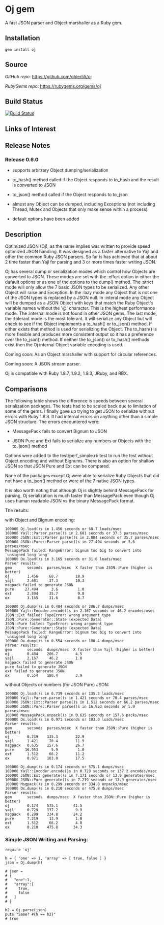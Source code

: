 # Oj gem
A fast JSON parser and Object marshaller as a Ruby gem.

## <a name="installation">Installation</a>
    gem install oj

## <a name="source">Source</a>

*GitHub* *repo*: https://github.com/ohler55/oj

*RubyGems* *repo*: https://rubygems.org/gems/oj

## <a name="build_status">Build Status</a>

[![Build Status](https://secure.travis-ci.org/ohler55/oj.png?branch=master)](http://travis-ci.org/ohler55/oj)

## <a name="links">Links of Interest</a>

## <a name="release">Release Notes</a>

### Release 0.6.0

- supports arbitrary Object dumping/serialization

- to_hash() method called if the Object responds to to_hash and the result is converted to JSON

- to_json() method called if the Object responds to to_json

- almost any Object can be dumped, including Exceptions (not including Thread, Mutex and Objects that only make sense within a process)

- default options have been added

## <a name="description">Description</a>

Optimized JSON (Oj), as the name implies was written to provide speed
optimized JSON handling. It was designed as a faster alternative to Yajl and
other the common Ruby JSON parsers. So far is has achieved that at about 2
time faster than Yajl for parsing and 3 or more times faster writing JSON.

Oj has several dump or serialization modes which control how Objects are
converted to JSON. These modes are set with the :effort option in either the
dafault options or as one of the options to the dump() method. The :strict
mode will only allow the 7 basic JSON types to be serialized. Any other Object
will raise and Exception. In the :lazy mode any Object that is not one of the
JSON types is replaced by a JSON null. In :interal mode any Object will be
dumped as a JSON Object with keys that match the Ruby Object's variable names
without the '@' character. This is the highest performance mode. The :internal
mode is not found in other JSON gems. The last mode, the :tolerant mode is the
most tolerant. It will serialize any Object but will check to see if the
Object implements a to_hash() or to_json() method. If either exists that
method is used for serializing the Object. The to_hash() is more flexible and
produces more consistent output so it has a preference over the to_json()
method. If neither the to_json() or to_hash() methods exist then the Oj
internal Object variable encoding is used.

Coming soon: As an Object marshaller with support for circular references.

Coming soon: A JSON stream parser.

Oj is compatible with Ruby 1.8.7, 1.9.2, 1.9.3, JRuby, and RBX.

## <a name="compare">Comparisons</a>

The following table shows the difference is speeds between several
serialization packages. The tests had to be scaled back due to limitation of
some of the gems. I finally gave up trying to get JSON to serialize without
errors with Ruby 1.9.3. It had internal errors on anything other than a simple
JSON structure. The errors encountered were:

- MessagePack fails to convert Bignum to JSON

- JSON Pure and Ext fails to serialize any numbers or Objects with the to_json() method

Options were added to the test/perf_simple.rb test to run the test without
Object encoding and without Bignums. There is also an option for shallow JSON
so that JSON Pure and Ext can be compared.

None of the packages except Oj were able to serialize Ruby Objects that did
not have a to_json() method or were of the 7 native JSON types.

It is also worth noting that although Oj is slightly behind MessagePack for
parsing, Oj serialization is much faster than MessagePack even though Oj uses
human readable JSON vs the binary MessagePack format.

The results:

with Object and Bignum encoding:

    100000 Oj.load()s in 1.456 seconds or 68.7 loads/msec
    100000 Yajl::Parser.parse()s in 2.681 seconds or 37.3 parses/msec
    100000 JSON::Ext::Parser parse()s in 2.804 seconds or 35.7 parses/msec
    100000 JSON::Pure::Parser parse()s in 27.494 seconds or 3.6 parses/msec
    MessagePack failed: RangeError: bignum too big to convert into `unsigned long long'
    100000 Ox.load()s in 3.165 seconds or 31.6 loads/msec
    Parser results:
    gem       seconds  parses/msec  X faster than JSON::Pure (higher is better)
    oj        1.456     68.7        18.9
    yajl      2.681     37.3        10.3
    msgpack failed to generate JSON
    pure     27.494      3.6         1.0
    ext       2.804     35.7         9.8
    ox        3.165     31.6         8.7
    
    100000 Oj.dump()s in 0.484 seconds or 206.7 dumps/msec
    100000 Yajl::Encoder.encode()s in 2.167 seconds or 46.2 encodes/msec
    JSON::Ext failed: TypeError: wrong argument type JSON::Pure::Generator::State (expected Data)
    JSON::Pure failed: TypeError: wrong argument type JSON::Pure::Generator::State (expected Data)
    MessagePack failed: RangeError: bignum too big to convert into `unsigned long long'
    100000 Ox.dump()s in 0.554 seconds or 180.4 dumps/msec
    Parser results:
    gem       seconds  dumps/msec  X faster than Yajl (higher is better)
    oj        0.484    206.7        4.5
    yajl      2.167     46.2        1.0
    msgpack failed to generate JSON
    pure failed to generate JSON
    ext failed to generate JSON
    ox        0.554    180.4        3.9

without Objects or numbers (for JSON Pure) JSON:

    100000 Oj.load()s in 0.739 seconds or 135.3 loads/msec
    100000 Yajl::Parser.parse()s in 1.421 seconds or 70.4 parses/msec
    100000 JSON::Ext::Parser parse()s in 1.512 seconds or 66.2 parses/msec
    100000 JSON::Pure::Parser parse()s in 16.953 seconds or 5.9 parses/msec
    100000 MessagePack.unpack()s in 0.635 seconds or 157.6 packs/msec
    100000 Ox.load()s in 0.971 seconds or 103.0 loads/msec
    Parser results:
    gem       seconds  parses/msec  X faster than JSON::Pure (higher is better)
    oj        0.739    135.3        22.9
    yajl      1.421     70.4        11.9
    msgpack   0.635    157.6        26.7
    pure     16.953      5.9         1.0
    ext       1.512     66.2        11.2
    ox        0.971    103.0        17.5
    
    100000 Oj.dump()s in 0.174 seconds or 575.1 dumps/msec
    100000 Yajl::Encoder.encode()s in 0.729 seconds or 137.2 encodes/msec
    100000 JSON::Ext generate()s in 7.171 seconds or 13.9 generates/msec
    100000 JSON::Pure generate()s in 7.219 seconds or 13.9 generates/msec
    100000 Msgpack()s in 0.299 seconds or 334.8 unpacks/msec
    100000 Ox.dump()s in 0.210 seconds or 475.8 dumps/msec
    Parser results:
    gem       seconds  dumps/msec  X faster than JSON::Pure (higher is better)
    oj        0.174    575.1       41.5
    yajl      0.729    137.2        9.9
    msgpack   0.299    334.8       24.2
    pure      7.219     13.9        1.0
    ext       1.512     66.2        4.8
    ox        0.210    475.8       34.3

### Simple JSON Writing and Parsing:

    require 'oj'
    
    h = { 'one' => 1, 'array' => [ true, false ] }
    json = Oj.dump(h)
    
    # json =
    # {
    #   "one":1,
    #   "array":[
    #     true,
    #     false
    #   ]
    # }

    h2 = Oj.parse(json)
    puts "Same? #{h == h2}"
    # true
